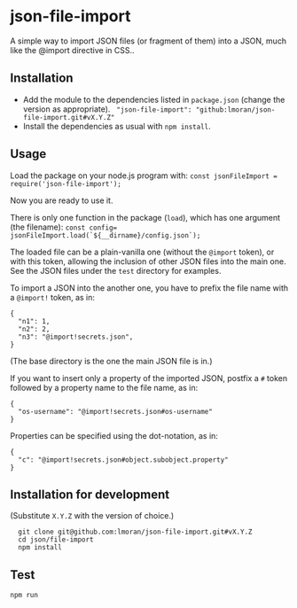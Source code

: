 # json-file-import

A simple way to import JSON files (or fragment of them) into a JSON, much like the @import directive in CSS..

## Installation

* Add the module to the dependencies listed in `package.json` (change the version as appropriate). 
` "json-file-import": "github:lmoran/json-file-import.git#vX.Y.Z"`
* Install the dependencies as usual with `npm install`.

## Usage

Load the package on your node.js  program with: `const jsonFileImport = require('json-file-import');`

Now you are ready to use it.

There is only one function in the package (`load`), which has one argument (the filename):
```const config= jsonFileImport.load(`${__dirname}/config.json`);```

The loaded file can be a plain-vanilla one (without the `@import` token), or with this token, allowing the inclusion of other JSON files into the main one.
See the JSON files under the `test` directory for examples.

To import a JSON into the another one, you have to prefix the file name with a `@import!` token, as in:
```
{
  "n1": 1,
  "n2": 2,
  "n3": "@import!secrets.json",
}
```
(The base directory is the one the main JSON file is in.)

If you want to insert only a property of the imported JSON, postfix a `#` token followed by a property name to the file name, as in:
```
{
  "os-username": "@import!secrets.json#os-username"
}

```

Properties can be specified using the dot-notation, as in:
```
{
  "c": "@import!secrets.json#object.subobject.property"
}
```

## Installation for development

(Substitute `X.Y.Z` with the version of choice.)
```
  git clone git@github.com:lmoran/json-file-import.git#vX.Y.Z
  cd json/file-import
  npm install
```

## Test

```npm run```



